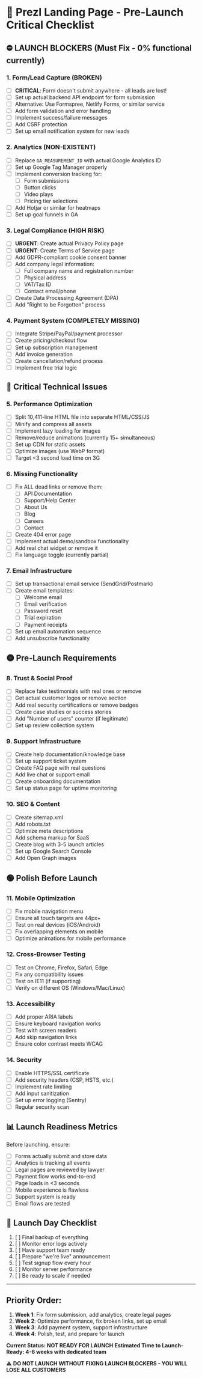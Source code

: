 # 🚨 PrezI Landing Page - Pre-Launch Critical Checklist

## ⛔ LAUNCH BLOCKERS (Must Fix - 0% functional currently)

### 1. Form/Lead Capture (BROKEN)
- [ ] **CRITICAL**: Form doesn't submit anywhere - all leads are lost!
- [ ] Set up actual backend API endpoint for form submission
- [ ] Alternative: Use Formspree, Netlify Forms, or similar service
- [ ] Add form validation and error handling
- [ ] Implement success/failure messages
- [ ] Add CSRF protection
- [ ] Set up email notification system for new leads

### 2. Analytics (NON-EXISTENT)
- [ ] Replace `GA_MEASUREMENT_ID` with actual Google Analytics ID
- [ ] Set up Google Tag Manager properly
- [ ] Implement conversion tracking for:
  - [ ] Form submissions
  - [ ] Button clicks
  - [ ] Video plays
  - [ ] Pricing tier selections
- [ ] Add Hotjar or similar for heatmaps
- [ ] Set up goal funnels in GA

### 3. Legal Compliance (HIGH RISK)
- [ ] **URGENT**: Create actual Privacy Policy page
- [ ] **URGENT**: Create Terms of Service page
- [ ] Add GDPR-compliant cookie consent banner
- [ ] Add company legal information:
  - [ ] Full company name and registration number
  - [ ] Physical address
  - [ ] VAT/Tax ID
  - [ ] Contact email/phone
- [ ] Create Data Processing Agreement (DPA)
- [ ] Add "Right to be Forgotten" process

### 4. Payment System (COMPLETELY MISSING)
- [ ] Integrate Stripe/PayPal/payment processor
- [ ] Create pricing/checkout flow
- [ ] Set up subscription management
- [ ] Add invoice generation
- [ ] Create cancellation/refund process
- [ ] Implement free trial logic

## 🔴 Critical Technical Issues

### 5. Performance Optimization
- [ ] Split 10,411-line HTML file into separate HTML/CSS/JS
- [ ] Minify and compress all assets
- [ ] Implement lazy loading for images
- [ ] Remove/reduce animations (currently 15+ simultaneous)
- [ ] Set up CDN for static assets
- [ ] Optimize images (use WebP format)
- [ ] Target <3 second load time on 3G

### 6. Missing Functionality
- [ ] Fix ALL dead links or remove them:
  - [ ] API Documentation
  - [ ] Support/Help Center
  - [ ] About Us
  - [ ] Blog
  - [ ] Careers
  - [ ] Contact
- [ ] Create 404 error page
- [ ] Implement actual demo/sandbox functionality
- [ ] Add real chat widget or remove it
- [ ] Fix language toggle (currently partial)

### 7. Email Infrastructure
- [ ] Set up transactional email service (SendGrid/Postmark)
- [ ] Create email templates:
  - [ ] Welcome email
  - [ ] Email verification
  - [ ] Password reset
  - [ ] Trial expiration
  - [ ] Payment receipts
- [ ] Set up email automation sequence
- [ ] Add unsubscribe functionality

## 🟡 Pre-Launch Requirements

### 8. Trust & Social Proof
- [ ] Replace fake testimonials with real ones or remove
- [ ] Get actual customer logos or remove section
- [ ] Add real security certifications or remove badges
- [ ] Create case studies or success stories
- [ ] Add "Number of users" counter (if legitimate)
- [ ] Set up review collection system

### 9. Support Infrastructure
- [ ] Create help documentation/knowledge base
- [ ] Set up support ticket system
- [ ] Create FAQ page with real questions
- [ ] Add live chat or support email
- [ ] Create onboarding documentation
- [ ] Set up status page for uptime monitoring

### 10. SEO & Content
- [ ] Create sitemap.xml
- [ ] Add robots.txt
- [ ] Optimize meta descriptions
- [ ] Add schema markup for SaaS
- [ ] Create blog with 3-5 launch articles
- [ ] Set up Google Search Console
- [ ] Add Open Graph images

## 🟢 Polish Before Launch

### 11. Mobile Optimization
- [ ] Fix mobile navigation menu
- [ ] Ensure all touch targets are 44px+
- [ ] Test on real devices (iOS/Android)
- [ ] Fix overlapping elements on mobile
- [ ] Optimize animations for mobile performance

### 12. Cross-Browser Testing
- [ ] Test on Chrome, Firefox, Safari, Edge
- [ ] Fix any compatibility issues
- [ ] Test on IE11 (if supporting)
- [ ] Verify on different OS (Windows/Mac/Linux)

### 13. Accessibility
- [ ] Add proper ARIA labels
- [ ] Ensure keyboard navigation works
- [ ] Test with screen readers
- [ ] Add skip navigation links
- [ ] Ensure color contrast meets WCAG

### 14. Security
- [ ] Enable HTTPS/SSL certificate
- [ ] Add security headers (CSP, HSTS, etc.)
- [ ] Implement rate limiting
- [ ] Add input sanitization
- [ ] Set up error logging (Sentry)
- [ ] Regular security scan

## 📊 Launch Readiness Metrics

Before launching, ensure:
- [ ] Forms actually submit and store data
- [ ] Analytics is tracking all events
- [ ] Legal pages are reviewed by lawyer
- [ ] Payment flow works end-to-end
- [ ] Page loads in <3 seconds
- [ ] Mobile experience is flawless
- [ ] Support system is ready
- [ ] Email flows are tested

## 🚀 Launch Day Checklist

1. [ ] Final backup of everything
2. [ ] Monitor error logs actively
3. [ ] Have support team ready
4. [ ] Prepare "we're live" announcement
5. [ ] Test signup flow every hour
6. [ ] Monitor server performance
7. [ ] Be ready to scale if needed

---

## Priority Order:

1. **Week 1**: Fix form submission, add analytics, create legal pages
2. **Week 2**: Optimize performance, fix broken links, set up email
3. **Week 3**: Add payment system, support infrastructure
4. **Week 4**: Polish, test, and prepare for launch

**Current Status: NOT READY FOR LAUNCH**
**Estimated Time to Launch-Ready: 4-6 weeks with dedicated team**

⚠️ **DO NOT LAUNCH WITHOUT FIXING LAUNCH BLOCKERS - YOU WILL LOSE ALL CUSTOMERS**